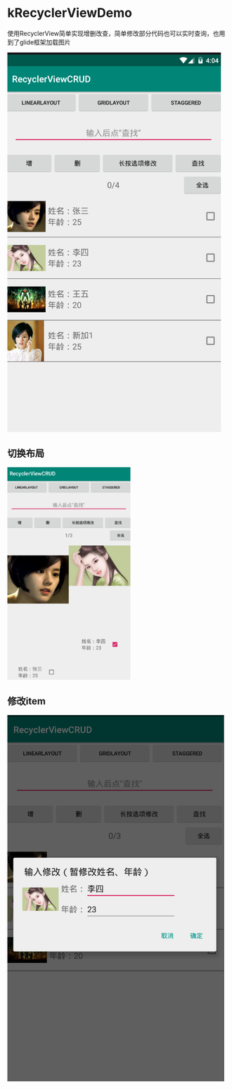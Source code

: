 # kRecyclerViewDemo
使用RecyclerView简单实现增删改查，简单修改部分代码也可以实时查询，也用到了glide框架加载图片

![1.png](https://github.com/9526310/kRecyclerViewDemo/blob/master/1.png)
## 切换布局
![2.png](https://github.com/9526310/kRecyclerViewDemo/blob/master/2.png)
## 修改item
![3.png](https://github.com/9526310/kRecyclerViewDemo/blob/master/3.png)
